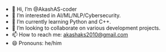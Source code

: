 - 👋 Hi, I’m @AkashAS-coder
- 👀 I’m interested in AI/ML/NLP/Cybersecurity.
- 🌱 I’m currently learning Python and C++.
- 💞️ I’m looking to collaborate on various development projects.
- 📫 How to reach me: akashaks2010@gmail.com
- 😄 Pronouns: he/him
